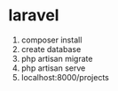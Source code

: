 # laravel

1. composer install
2. create database
3. php artisan migrate
4. php artisan serve
5. localhost:8000/projects
